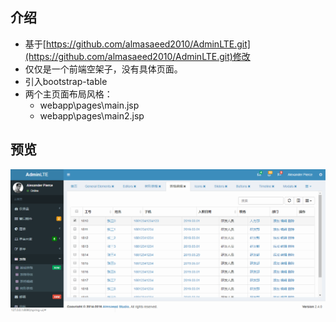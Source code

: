 ## 介绍
- 基于[https://github.com/almasaeed2010/AdminLTE.git](https://github.com/almasaeed2010/AdminLTE.git)修改
- 仅仅是一个前端空架子，没有具体页面。
- 引入bootstrap-table
- 两个主页面布局风格：
	- webapp\pages\main.jsp
	- webapp\pages\main2.jsp

## 预览

![demo](https://github.com/jiangbaojun/spring-ui/blob/master/src/main/webapp/images/view.png?raw=true)
